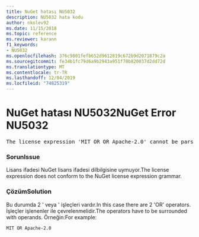 ```yaml
---
title: NuGet hatası NU5032
description: NU5032 hata kodu
author: nkolev92
ms.date: 11/15/2018
ms.topic: reference
ms.reviewer: karann
f1_keywords:
- NU5032
ms.openlocfilehash: 376c9801fefb652d9612819c672b9d2071879c2a
ms.sourcegitcommit: fe34b1fc79d6a9b2943a951f70b820037d2dd72d
ms.translationtype: MT
ms.contentlocale: tr-TR
ms.lasthandoff: 12/04/2019
ms.locfileid: "74825319"
---
```

# <a name="nuget-error-nu5032"></a><span data-ttu-id="a07c1-103">NuGet hatası NU5032</span><span class="sxs-lookup"><span data-stu-id="a07c1-103">NuGet Error NU5032</span></span>
<pre>The license expression 'MIT OR OR Apache-2.0' cannot be parsed succesfully. The license expression is invalid.</pre>

### <a name="issue"></a><span data-ttu-id="a07c1-104">Sorun</span><span class="sxs-lookup"><span data-stu-id="a07c1-104">Issue</span></span>

<span data-ttu-id="a07c1-105">Lisans ifadesi NuGet lisans ifadesi dilbilgisine uymuyor.</span><span class="sxs-lookup"><span data-stu-id="a07c1-105">The license expression does not conform to the NuGet license expression grammar.</span></span>

### <a name="solution"></a><span data-ttu-id="a07c1-106">Çözüm</span><span class="sxs-lookup"><span data-stu-id="a07c1-106">Solution</span></span>

<span data-ttu-id="a07c1-107">Bu durumda 2 ' veya ' işleçleri vardır.</span><span class="sxs-lookup"><span data-stu-id="a07c1-107">In this case there are 2 'OR' operators.</span></span> <span data-ttu-id="a07c1-108">İşleçler işlenenler ile çevrelenmelidir.</span><span class="sxs-lookup"><span data-stu-id="a07c1-108">The operators have to be surrounded with operands.</span></span> <span data-ttu-id="a07c1-109">Örneğin:</span><span class="sxs-lookup"><span data-stu-id="a07c1-109">For example:</span></span>

```
MIT OR Apache-2.0
```
